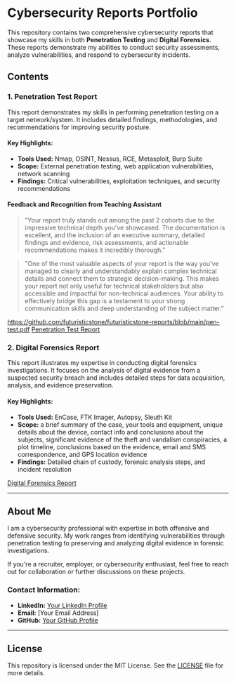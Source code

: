 # Cybersecurity Reports Portfolio

This repository contains two comprehensive cybersecurity reports that showcase my skills in both **Penetration Testing** and **Digital Forensics**. These reports demonstrate my abilities to conduct security assessments, analyze vulnerabilities, and respond to cybersecurity incidents.

## Contents

### 1. Penetration Test Report
This report demonstrates my skills in performing penetration testing on a target network/system. It includes detailed findings, methodologies, and recommendations for improving security posture.

#### Key Highlights:
- **Tools Used:** Nmap, OSINT, Nessus, RCE, Metasploit, Burp Suite
- **Scope:** External penetration testing, web application vulnerabilities, network scanning
- **Findings:** Critical vulnerabilities, exploitation techniques, and security recommendations

#### Feedback and Recognition from Teaching Assistant
> "Your report truly stands out among the past 2 cohorts due to the impressive technical depth you've showcased. The documentation is excellent, and the inclusion of an executive summary, detailed findings and evidence, risk assessments, and actionable recommendations makes it incredibly thorough."

> "One of the most valuable aspects of your report is the way you've managed to clearly and understandably explain complex technical details and connect them to strategic decision-making. This makes your report not only useful for technical stakeholders but also accessible and impactful for non-technical audiences. Your ability to effectively bridge this gap is a testament to your strong communication skills and deep understanding of the subject matter."

https://github.com/futuristicstone/futuristicstone-reports/blob/main/pen-test.pdf
[Penetration Test Report](./pen-test.pdf)

### 2. Digital Forensics Report
This report illustrates my expertise in conducting digital forensics investigations. It focuses on the analysis of digital evidence from a suspected security breach and includes detailed steps for data acquisition, analysis, and evidence preservation.

#### Key Highlights:
- **Tools Used:** EnCase, FTK Imager, Autopsy, Sleuth Kit
- **Scope:** a brief summary of the case, your tools and equipment, unique details about the device, contact info and conclusions about the subjects, significant evidence of the theft and vandalism conspiracies, a plot timeline, conclusions based on the evidence, email and SMS correspondence, and GPS location evidence
- **Findings:** Detailed chain of custody, forensic analysis steps, and incident resolution

[Digital Forensics Report](./digital-forensics-report/README.md)

---

## About Me
I am a cybersecurity professional with expertise in both offensive and defensive security. My work ranges from identifying vulnerabilities through penetration testing to preserving and analyzing digital evidence in forensic investigations. 

If you're a recruiter, employer, or cybersecurity enthusiast, feel free to reach out for collaboration or further discussions on these projects.

### Contact Information:
- **LinkedIn:** [Your LinkedIn Profile](https://www.linkedin.com/in/yourprofile)
- **Email:** [Your Email Address]
- **GitHub:** [Your GitHub Profile](https://github.com/yourusername)

---

## License
This repository is licensed under the MIT License. See the [LICENSE](LICENSE) file for more details.
